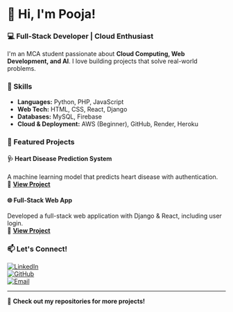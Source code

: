 # 👋 Hi, I'm Pooja!  
### 💻 Full-Stack Developer | Cloud Enthusiast  
I'm an MCA student passionate about **Cloud Computing, Web Development, and AI**. I love building projects that solve real-world problems.  

### 🚀 Skills  
- **Languages:** Python, PHP, JavaScript  
- **Web Tech:** HTML, CSS, React, Django  
- **Databases:** MySQL, Firebase  
- **Cloud & Deployment:** AWS (Beginner), GitHub, Render, Heroku  

### 🌟 Featured Projects  
#### 🩺 Heart Disease Prediction System  
A machine learning model that predicts heart disease with authentication.  
🔗 **[View Project](#)**  

#### 🌐 Full-Stack Web App  
Developed a full-stack web application with Django & React, including user login.  
🔗 **[View Project](#)**  

### 📫 Let's Connect!  
[![LinkedIn](https://img.shields.io/badge/-LinkedIn-blue?style=flat&logo=linkedin)](https://www.linkedin.com/in/your-profile/)  
[![GitHub](https://img.shields.io/badge/-GitHub-gray?style=flat&logo=github)](https://github.com/your-username)  
[![Email](https://img.shields.io/badge/-Email-red?style=flat&logo=gmail)](mailto:your-email@example.com)  

---

🚀 **Check out my repositories for more projects!**  
